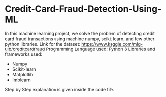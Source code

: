 # Credit-Card-Fraud-Detection-Using-ML

In this machine learning project, we solve the problem of detecting credit card fraud transactions using machine numpy, scikit learn, and few other python libraries.
Link for the dataset: https://www.kaggle.com/mlg-ulb/creditcardfraud
Programming Language used: Python 3
Libraries and frameworks used:
- Numpy
- Scikit-learn
- Matplotlib
- Imblearn

Step by Step explanation is given inside the code file.
